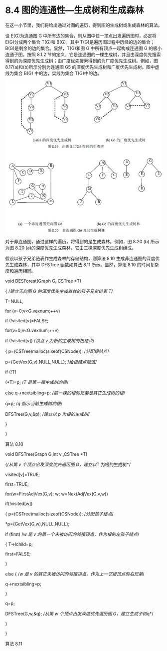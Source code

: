 # 8.4 图的连通性—生成树和生成森林

在这一小节里，我们将给出通过对图的遍历，得到图的生成树或生成森林的算法。

设 E(G)为连通图 G 中所有边的集合，则从图中任一顶点出发遍历图时，必定将 E(G)分成两个集合 T(G)和 B(G)，其中 T(G)是遍历图过程中历经的边的集合；B(G)是剩余的边的集合。显然，T(G)和图 G 中所有顶点一起构成连通图 G 的极小连通子图。按照 8.1.2 节的定义，它是连通图的一棵生成树，并且由深度优先搜索得到的为深度优先生成树；由广度优先搜索得到的为广度优先生成树。例如，图 8.17(a)和(b)所示分别为连通图 G5 的深度优先生成树和广度优先生成树。图中虚线为集合 B(G) 中的边，实线为集合 T(G)中的边。

![](img/bc046ec62535cb8f68383d0e21caf050.jpg)

对于非连通图，通过这样的遍历，将得到的是生成森林。例如，图 8.20 (b) 所示为图 8.20 (a)的深度优先生成森林，它由三棵深度优先生成树组成。

假设以孩子兄弟链表作生成森林的存储结构，则算法 8.10 生成非连通图的深度优先生成森林，其中 DFSTree 函数如算法 8.11 所示。显然，算法 8.10 的时间复杂度和遍历相同。

void DESForest(Graph G, CSTree *T)

{ /*建立无向图 G 的深度优先生成森林的孩子兄弟链表 T*/

T=NULL;

for (v=0;v<G.vexnum;++v)

if (!visited[v]=FALSE;

for(v=0;v<G.vexnum;++v)

if (!visited[v]) /*顶点 v 为新的生成树的根结点*/

{ p=(CSTree)malloc(sixeof(CSNode)); /*分配根结点*/

p={GetVex(G,v).NULL,NULL}; /*给根结点赋值*/

if (!T)

(*T)=p; /*T 是第一棵生成树的根*/

else q->nextsibling=p; /*前一棵的根的兄弟是其它生成树的根*/

q=p; /*q 指示当前生成树的根*/

DFSTree(G,v,&p); /*建立以 p 为根的生成树*/

}

}

算法 8.10

void DFSTree(Graph G,int v ,CSTree *T)

{/*从第 v 个顶点出发深度优先遍历图 G，建立以*T 为根的生成树*/

visited[v]=TRUE;

first=TRUE;

for(w=FirstAdjVex(G,v); w; w=NextAdjVex(G,v,w))

if(!visited[w])

{ p=(CSTree)malloc(sizeof)CSNode)); /*分配孩子结点*/

*p={GetVex(G,w),NULL,NULL};

if (first) /*w 是 v 的第一个未被访问的邻接顶点，作为根的左孩子结点*/

{ T->lchild=p;

first=FALSE;

}

else { /*w 是 v 的其它未被访问的邻接顶点，作为上一邻接顶点的右兄弟*/

q->nextsibling=p;

}

q=p;

DFSTree(G,w,&q); /*从第 w 个顶点出发深度优先遍历图 G，建立生成子树*q*/

}

}

算法 8.11